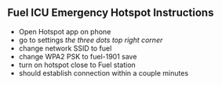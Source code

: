 ## Fuel ICU Emergency Hotspot Instructions

- Open Hotspot app on phone
- go to settings *the three dots top right corner*
- change network SSID to fuel
- change WPA2 PSK to fuel-1901 save
- turn on hotspot close to Fuel station
- should establish connection within a couple minutes

